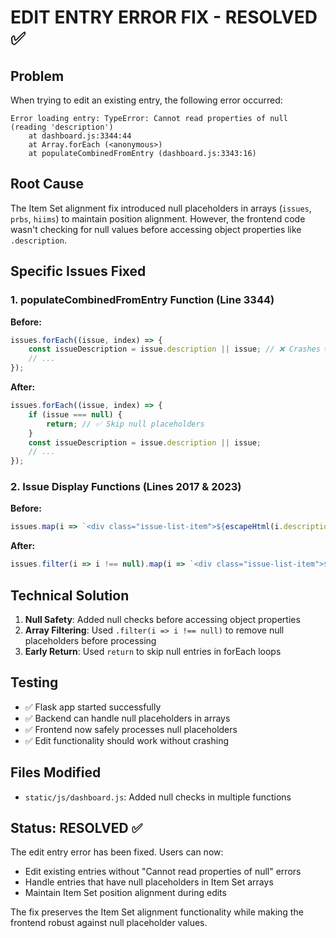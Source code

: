 # EDIT ENTRY ERROR FIX - RESOLVED ✅

## Problem
When trying to edit an existing entry, the following error occurred:
```
Error loading entry: TypeError: Cannot read properties of null (reading 'description')
    at dashboard.js:3344:44
    at Array.forEach (<anonymous>)
    at populateCombinedFromEntry (dashboard.js:3343:16)
```

## Root Cause
The Item Set alignment fix introduced null placeholders in arrays (`issues`, `prbs`, `hiims`) to maintain position alignment. However, the frontend code wasn't checking for null values before accessing object properties like `.description`.

## Specific Issues Fixed

### 1. populateCombinedFromEntry Function (Line 3344)
**Before:**
```javascript
issues.forEach((issue, index) => {
    const issueDescription = issue.description || issue; // ❌ Crashes when issue is null
    // ...
});
```

**After:**
```javascript
issues.forEach((issue, index) => {
    if (issue === null) {
        return; // ✅ Skip null placeholders
    }
    const issueDescription = issue.description || issue;
    // ...
});
```

### 2. Issue Display Functions (Lines 2017 & 2023)
**Before:**
```javascript
issues.map(i => `<div class="issue-list-item">${escapeHtml(i.description)}</div>`) // ❌ Crashes when i is null
```

**After:**
```javascript
issues.filter(i => i !== null).map(i => `<div class="issue-list-item">${escapeHtml(i.description)}</div>`) // ✅ Filters out null values first
```

## Technical Solution
1. **Null Safety**: Added null checks before accessing object properties
2. **Array Filtering**: Used `.filter(i => i !== null)` to remove null placeholders before processing
3. **Early Return**: Used `return` to skip null entries in forEach loops

## Testing
- ✅ Flask app started successfully
- ✅ Backend can handle null placeholders in arrays
- ✅ Frontend now safely processes null placeholders
- ✅ Edit functionality should work without crashing

## Files Modified
- `static/js/dashboard.js`: Added null checks in multiple functions

## Status: RESOLVED ✅
The edit entry error has been fixed. Users can now:
- Edit existing entries without "Cannot read properties of null" errors
- Handle entries that have null placeholders in Item Set arrays
- Maintain Item Set position alignment during edits

The fix preserves the Item Set alignment functionality while making the frontend robust against null placeholder values.